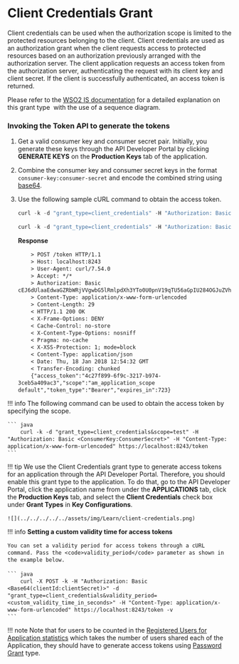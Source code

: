 # Client Credentials Grant

Client credentials can be used when the authorization scope is limited to the protected resources belonging to the client. Client credentials are used as an authorization grant when the client requests access to protected resources based on an authorization previously arranged with the authorization server. The client application requests an access token from the authorization server, authenticating the request with its client key and client secret. If the client is successfully authenticated, an access token is returned.

Please refer to the [WSO2 IS documentation](https://is.docs.wso2.com/en/5.9.0/learn/client-credentials-grant/) for a detailed explanation on this grant type  with the use of a sequence diagram.

### Invoking the Token API to generate the tokens

1.  Get a valid consumer key and consumer secret pair. Initially, you generate these keys through the API Developer Portal by clicking **GENERATE KEYS** on the **Production Keys** tab of the application.
2.  Combine the consumer key and consumer secret keys in the format `consumer-key:consumer-secret` and encode the combined string using [base64](http://base64encode.org/).
3.  Use the following sample cURL command to obtain the access token.

    ``` java tab="Format"
    curl -k -d "grant_type=client_credentials" -H "Authorization: Basic <Base64-encoded-client_key:client_secret>" -H "Content-Type: application/x-www-form-urlencoded" https://localhost:<https-port>/token -v
    ```

    ``` java tab="Example"
    curl -k -d "grant_type=client_credentials" -H "Authorization: Basic cEJ6dUlaaEdwaGZRbWRjVVgwbG5lRmlpdXh3YTo0U0pnV19qTU56aGpIU284OGJuZVhtTnFNMjRh" -H "Content-Type: application/x-www-form-urlencoded" https://localhost:8243/token -v
    ```

    **Response**
    ```
        > POST /token HTTP/1.1
        > Host: localhost:8243
        > User-Agent: curl/7.54.0
        > Accept: */*
        > Authorization: Basic cEJ6dUlaaEdwaGZRbWRjVVgwbG5lRmlpdXh3YTo0U0pnV19qTU56aGpIU284OGJuZVhtTnFNMjRh
        > Content-Type: application/x-www-form-urlencoded
        > Content-Length: 29
        < HTTP/1.1 200 OK
        < X-Frame-Options: DENY
        < Cache-Control: no-store
        < X-Content-Type-Options: nosniff
        < Pragma: no-cache
        < X-XSS-Protection: 1; mode=block
        < Content-Type: application/json
        < Date: Thu, 18 Jan 2018 12:54:32 GMT
        < Transfer-Encoding: chunked
        {"access_token":"4c27f899-6f9c-3217-b974-3ceb5a409ac3","scope":"am_application_scope default","token_type":"Bearer","expires_in":723}
    ```

!!! info
    The following command can be used to obtain the access token by specifying the scope.

    ``` java
        curl -k -d "grant_type=client_credentials&scope=test" -H "Authorization: Basic <ConsumerKey:ConsumerSecret>" -H "Content-Type: application/x-www-form-urlencoded" https://localhost:8243/token
    ```


!!! tip
    We use the Client Credentials grant type to generate access tokens for an application through the API Developer Portal. Therefore, you should enable this grant type to the application. To do that, go to the API Developer Portal, click the application name from under the **APPLICATIONS** tab, click the **Production Keys** tab, and select the **Client Credentials** check box under **Grant Types** in **Key Configurations**.

    ![](../../../../../assets/img/Learn/client-credentials.png)

!!! info
    **Setting a custom validity time for access tokens**

    You can set a validity period for access tokens through a cURL command. Pass the <code>validity_period</code> parameter as shown in the example below.

    ``` java
        curl -X POST -k -H "Authorization: Basic <Base64(clientId:clientSecret)>" -d "grant_type=client_credentials&validity_period=<custom_validity_time_in_seconds>" -H "Content-Type: application/x-www-form-urlencoded" https://localhost:8243/token -v
    ```

!!! note
    Note that for users to be counted in the [Registered Users for Application statistics](../../../../../Analytics/AnalyzingAPIMStatisticsWithBatchAnalytics/viewing-api-statistics/#ViewingAPIStatistics-TopUsersperApplication) which takes the number of users shared each of the Application, they should have to generate access tokens using [Password Grant](../password-grant/) type.


